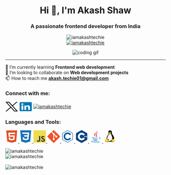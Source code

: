<h1 align="center">Hi 👋, I'm Akash Shaw</h1>
<h3 align="center">A passionate frontend developer from India</h3>

<p align="center">
  <img src="https://komarev.com/ghpvc/?username=iamakashtechie&label=Profile%20views&color=0e75b6&style=flat" alt="iamakashtechie" />
  <br>
  <a href="https://github.com/iamakashtechie" target="_blank">
    <img src="https://img.shields.io/twitter/follow/iamakashtechie?logo=twitter&style=for-the-badge" alt="iamakashtechie" />
  </a>
</p>

<p align="center">
  <img src="https://images.spr.so/cdn-cgi/imagedelivery/j42No7y-dcokJuNgXeA0ig/8b14f1c2-2727-41a0-bfb6-ba45beee0dc9/Group_59/w=828,quality=90,fit=scale-down" alt="coding gif" />
</p>

<hr>

<p align="left">
  🌱 I’m currently learning <strong>Frontend web development</strong><br>
  👯 I’m looking to collaborate on <strong>Web development projects</strong><br>
  📫 How to reach me <a href="mailto:akash.techie01@gmail.com"><strong>akash.techie01@gmail.com</strong></a>
</p>

<h3 align="left">Connect with me:</h3>
<p align="left">
  <a href="https://twitter.com/iamakashtechie" target="blank"><img align="center" src="https://raw.githubusercontent.com/devicons/devicon/master/icons/twitter/twitter-original.svg" alt="iamakashtechie" height="30" width="40" /></a>
  <a href="https://linkedin.com/in/iamakashtechie" target="blank"><img align="center" src="https://raw.githubusercontent.com/devicons/devicon/master/icons/linkedin/linkedin-original.svg" alt="iamakashtechie" height="30" width="40" /></a>
  <a href="https://instagram.com/iamakashtechie" target="blank"><img align="center" src="https://raw.githubusercontent.com/rahuldkjain/github-profile-readme-generator/master/src/images/icons/Social/instagram.svg" alt="iamakashtechie" height="30" width="40" /></a>
</p>

<h3 align="left">Languages and Tools:</h3>
<p align="left">
  <a href="https://www.w3.org/html/" target="_blank" rel="noreferrer"> 
    <img src="https://raw.githubusercontent.com/devicons/devicon/master/icons/html5/html5-plain.svg" alt="html5" width="40" height="40"/> 
  </a>
  <a href="https://www.w3schools.com/css/" target="_blank" rel="noreferrer"> 
    <img src="https://raw.githubusercontent.com/devicons/devicon/master/icons/css3/css3-plain.svg" alt="css3" width="40" height="40"/> 
  </a>
  <a href="https://www.w3schools.com/js/" target="_blank" rel="noreferrer"> 
    <img src="https://raw.githubusercontent.com/devicons/devicon/master/icons/javascript/javascript-original.svg" alt="css3" width="40" height="40"/> 
  </a>
  <a href="https://git-scm.com/" target="_blank" rel="noreferrer"> 
    <img src="https://raw.githubusercontent.com/devicons/devicon/master/icons/git/git-plain.svg" alt="git" width="40" height="40"/> 
  </a>
  <a href="https://www.cprogramming.com/" target="_blank" rel="noreferrer"> 
    <img src="https://raw.githubusercontent.com/devicons/devicon/master/icons/c/c-line.svg" alt="c" width="40" height="40"/> 
  </a>
  <a href="https://www.w3schools.com/cpp/" target="_blank" rel="noreferrer"> 
    <img src="https://raw.githubusercontent.com/devicons/devicon/master/icons/cplusplus/cplusplus-plain.svg" alt="cplusplus" width="40" height="40"/> 
  </a>
  <a href="https://www.java.com" target="_blank" rel="noreferrer">
    <img src="https://raw.githubusercontent.com/devicons/devicon/master/icons/java/java-original.svg" alt="java" width="40" height="40"/> 
  </a>
  <a href="https://www.linux.org/" target="_blank" rel="noreferrer"> 
    <img src="https://raw.githubusercontent.com/devicons/devicon/master/icons/linux/linux-original.svg" alt="linux" width="40" height="40"/> 
  </a>
</p>

<div>
  <img align="left" src="https://github-readme-stats.vercel.app/api/top-langs?username=iamakashtechie&show_icons=true&locale=en&layout=compact&theme=transparent" alt="iamakashtechie" />
</div>

<br>

<div>&nbsp;
  <img align="left" src="https://github-readme-stats.vercel.app/api?username=iamakashtechie&show_icons=true&locale=en&theme=transparent" alt="iamakashtechie" />
</div>

<br>

<div>
  <img align="left" src="https://github-readme-streak-stats.herokuapp.com/?user=iamakashtechie&theme=cobalt" alt="iamakashtechie" />
</div>

<!-- <div>
   <img align="left" src="https://github-readme-stats.vercel.app/api?username=iamakashtechie)](https://github.com/iamakashtechie/github-readme-stats" />
</div> -->
